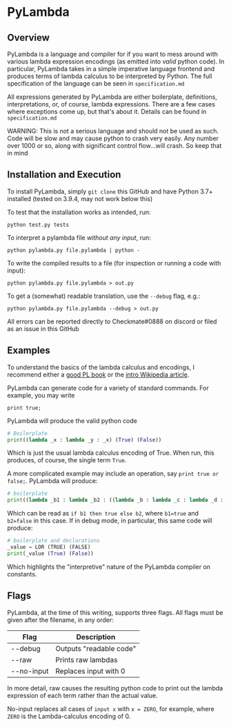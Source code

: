 # PyLambda

## Overview

PyLambda is a language and compiler for if you want to mess around with various lambda expression encodings (as emitted into _valid_ python code).  In particular, PyLambda takes in a simple imperative language frontend and produces terms of lambda calculus to be interpreted by Python.  The full specification of the language can be seen in `specification.md`

All expressions generated by PyLambda are either boilerplate, definitions, interpretations, or, of course, lambda expressions.  There are a few cases where exceptions come up, but that's about it.  Details can be found in `specification.md`

WARNING: This is not a serious language and should not be used as such.  Code will be slow and may cause python to crash very easily.  Any number over 1000 or so, along with significant control flow...will crash.  So keep that in mind

## Installation and Execution

To install PyLambda, simply `git clone` this GitHub and have Python 3.7+ installed (tested on 3.9.4, may not work below this)

To test that the installation works as intended, run:

`python test.py tests`

To interpret a pylambda file _without any input_, run:

`python pylambda.py file.pylambda | python -`

To write the compiled results to a file (for inspection or running a code with input):

`python pylambda.py file.pylambda > out.py`

To get a (somewhat) readable translation, use the `--debug` flag, e.g.:

`python pylambda.py file.pylambda --debug > out.py`

All errors can be reported directly to Checkmate#0888 on discord or filed as an issue in this GitHub

## Examples

To understand the basics of the lambda calculus and encodings, I recommend either a [good PL book](cis.upenn.edu/~bcpierce/tapl/) or the [intro Wikipedia article](https://en.wikipedia.org/wiki/Lambda_calculus).  

PyLambda can generate code for a variety of standard commands.  For example, you may write

```
print true;
```

PyLambda will produce the valid python code

```py
# Boilerplate
print((lambda _x : lambda _y : _x) (True) (False))
```

Which is just the usual lambda calculus encoding of True.  When run, this produces, of course, the single term `True`.

A more complicated example may include an operation, say `print true or false;`.  PyLambda will produce:

```py
# boilerplate
print((lambda _b1 : lambda _b2 : ((lambda _b : lambda _c : lambda _d : (_b (_c) (_d))) (_b1) ((lambda _x : lambda _y : _x)) (_b2))) ((lambda _x : lambda _y : _x)) ((lambda _x : lambda _y : _y)) (True) (False))
```

Which can be read as `if b1 then true else b2`, where `b1=true` and `b2=false` in this case.  If in debug mode, in particular, this same code will produce:

```py
# boilerplate and declarations
_value = LOR (TRUE) (FALSE)
print(_value (True) (False))
```

Which highlights the "interpretive" nature of the PyLambda compiler on constants.

## Flags

PyLambda, at the time of this writing, supports three flags.  All flags must be given after the filename, in any order:

| Flag        | Description             |
| ----------- | -----------             |
| --debug     | Outputs "readable code" |
| --raw       | Prints raw lambdas      |
| --no-input  | Replaces input with 0   |

In more detail, raw causes the resulting python code to print out the lambda expression of each term rather than the actual value.  

No-input replaces all cases of `input x` with `x = ZERO`, for example, where `ZERO` is the Lambda-calculus encoding of 0.